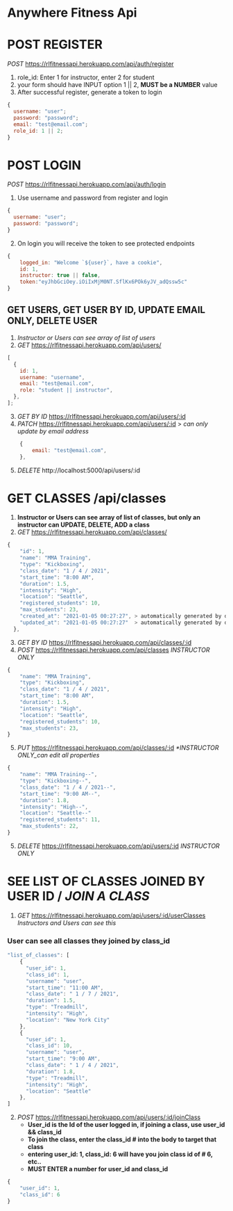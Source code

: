 # Anywhere Fitness Api

# POST REGISTER

_POST_ https://rlfitnessapi.herokuapp.com/api/auth/register

1. role_id: Enter 1 for instructor, enter 2 for student
2. your form should have INPUT option 1 || 2, **MUST be a NUMBER** value
3. After successful register, generate a token to login

```javascript
{
  username: "user";
  password: "password";
  email: "test@email.com";
  role_id: 1 || 2;
}
```

# POST LOGIN

_POST_ https://rlfitnessapi.herokuapp.com/api/auth/login

1. Use username and password from register and login

```javascript
{
  username: "user";
  password: "password";
}
```

2. On login you will receive the token to see protected endpoints

```javascript
{
    logged_in: "Welcome `${user}`, have a cookie",
    id: 1,
    instructor: true || false,
    token:"eyJhbGciOey.iOiIxMjM0NT.SflKx6POk6yJV_adQssw5c"
}
```

## GET USERS, GET USER BY ID, UPDATE EMAIL ONLY, DELETE USER

1. _Instructor or Users can see array of list of users_
2. _GET_ https://rlfitnessapi.herokuapp.com/api/users/

```javascript
[
  {
    id: 1,
    username: "username",
    email: "test@email.com",
    role: "student || instructor",
  },
];
```

3. _GET BY ID_ https://rlfitnessapi.herokuapp.com/api/users/:id
4. _PATCH_ https://rlfitnessapi.herokuapp.com/api/users/:id > _can only update by email address_

```javascript
    {
        email: "test@email.com",
    },
```

5. _DELETE_ http://localhost:5000/api/users/:id

# GET CLASSES /api/classes

1. **Instructor or Users can see array of list of classes, but only an instructor can UPDATE, DELETE, ADD a class**
2. _GET_ https://rlfitnessapi.herokuapp.com/api/classes/

```javascript
{
    "id": 1,
    "name": "MMA Training",
    "type": "Kickboxing",
    "class_date": "1 / 4 / 2021",
    "start_time": "8:00 AM",
    "duration": 1.5,
    "intensity": "High",
    "location": "Seattle",
    "registered_students": 10,
    "max_students": 23,
    "created_at": "2021-01-05 00:27:27", > automatically generated by database, DO NOT add to form
    "updated_at": "2021-01-05 00:27:27"  > automatically generated by database, DO NOT add to form
  },
```

3. _GET BY ID_ https://rlfitnessapi.herokuapp.com/api/classes/:id
4. _POST_ https://rlfitnessapi.herokuapp.com/api/classes _*INSTRUCTOR ONLY*_

```javascript
{
    "name": "MMA Training",
    "type": "Kickboxing",
    "class_date": "1 / 4 / 2021",
    "start_time": "8:00 AM",
    "duration": 1.5,
    "intensity": "High",
    "location": "Seattle",
    "registered_students": 10,
    "max_students": 23,
}
```

5. _PUT_ https://rlfitnessapi.herokuapp.com/api/classes/:id _\**INSTRUCTOR ONLY*\_can edit all properties_

```javascript
{
    "name": "MMA Training--",
    "type": "Kickboxing--",
    "class_date": "1 / 4 / 2021--",
    "start_time": "9:00 AM--",
    "duration": 1.8,
    "intensity": "High--",
    "location": "Seattle--"
    "registered_students": 11,
    "max_students": 22,
}
```

5. _DELETE_ https://rlfitnessapi.herokuapp.com/api/users/:id _*INSTRUCTOR ONLY*_

# SEE LIST OF CLASSES JOINED BY USER ID / _JOIN A CLASS_

1. _GET_ https://rlfitnessapi.herokuapp.com/api/users/:id/userClasses _Instructors and Users can see this_

### User can see all classes they joined by **class_id**

```javascript
"list_of_classes": [
    {
      "user_id": 1,
      "class_id": 1,
      "username": "user",
      "start_time": "11:00 AM",
      "class_date": " 1 / 7 / 2021",
      "duration": 1.5,
      "type": "Treadmill",
      "intensity": "High",
      "location": "New York City"
    },
    {
      "user_id": 1,
      "class_id": 10,
      "username": "user",
      "start_time": "9:00 AM",
      "class_date": " 1 / 4 / 2021",
      "duration": 1.8,
      "type": "Treadmill",
      "intensity": "High",
      "location": "Seattle"
    },
]
```

2. _POST_ https://rlfitnessapi.herokuapp.com/api/users/:id/joinClass
   - **User_id is the Id of the user logged in, if joining a class, use user_id && class_id**
   - **To join the class, enter the class_id # into the body to target that class**
   - **entering user_id: 1, class_id: 6 will have you join class id of # 6, etc..**
   - **MUST ENTER a number for user_id and class_id**

```javascript
{
	"user_id": 1,
	"class_id": 6
}
```
